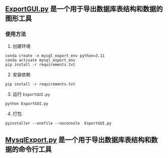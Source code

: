 ## [ExportGUI.py](ExportGUI.py) 是一个用于导出数据库表结构和数据的图形工具

### 使用方法
1. 创建环境
```shell
conda create -n mysql_export_env python=3.11
conda activate mysql_export_env
pip install -r requirements.txt
```
2. 安装依赖
```shell
pip install -r requirements.txt
```

3. 运行 `ExportGUI.py`
```shell
python ExportGUI.py
```

4. 打包
```shell
pyinstaller --onefile --noconsole  ExportGUI.py
```



## [MysqlExport.py](MysqlExport.py) 是一个用于导出数据库表结构和数据的命令行工具


